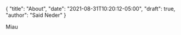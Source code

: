 {
  "title": "About",
  "date": "2021-08-31T10:20:12-05:00",
  "draft": true,
  "author": "Said Neder"
}

Miau
